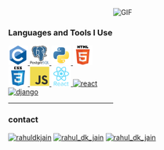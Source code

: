 
<img align="right" width="290px" height="220" alt="GIF" src="https://media.giphy.com/media/kcfiK948yUHSqoNzwi/giphy.gif" />
<br>
<h3 align="left">Languages and Tools I Use</h3>
<p align="left">
        <a href="https://github.com/mhtanmoy" target="_blank"> <img src="https://raw.githubusercontent.com/devicons/devicon/master/icons/c/c-original.svg" alt="react" width="40" height="40"/> </a>
        <a href="https://github.com/mhtanmoy" target="_blank"> <img src="https://raw.githubusercontent.com/devicons/devicon/master/icons/postgresql/postgresql-original-wordmark.svg" alt="postgresql" width="40" height="40"/> </a>
    <a href="https://github.com/mhtanmoy" target="_blank"> <img src="https://raw.githubusercontent.com/devicons/devicon/master/icons/python/python-original.svg" alt="python" width="40" height="40"/> </a>
    <a href="https://github.com/mhtanmoy" target="_blank"> <img src="https://raw.githubusercontent.com/devicons/devicon/master/icons/html5/html5-original-wordmark.svg" alt="html5" width="40" height="40"/> </a>
    <a href="https://github.com/mhtanmoy" target="_blank"> <img src="https://raw.githubusercontent.com/devicons/devicon/master/icons/css3/css3-original-wordmark.svg" alt="css3" width="40" height="40"/> </a>
    <a href="https://github.com/mhtanmoy" target="_blank"> <img src="https://raw.githubusercontent.com/devicons/devicon/master/icons/javascript/javascript-original.svg" alt="javascript" width="40" height="40"/> </a>
      <a href="https://github.com/mhtanmoy" target="_blank"> <img src="https://raw.githubusercontent.com/devicons/devicon/master/icons/react/react-original-wordmark.svg" alt="react" width="40" height="40"/> </a>
      <a href="https://github.com/mhtanmoy" target="_blank"> <img src="https://cdn.jsdelivr.net/npm/simple-icons@3.0.1/icons/next-dot-js.svg" alt="react" width="40" height="40"/> </a>
        <a href="https://github.com/mhtanmoy" target="_blank"> <img src="https://cdn.jsdelivr.net/npm/simple-icons@3.0.1/icons/django.svg" alt="django" width="40" height="40"/> </a>
      <hr>
    </p>
<h3 align="left">contact</h3>
<p align="left">
<a href="https://www.facebook.com/tanmoy.mht/" target="blank"><img align="center" src="https://cdn.jsdelivr.net/npm/simple-icons@3.0.1/icons/facebook.svg" alt="rahuldkjain" height="30" width="40" /></a>
<a href="https://www.instagram.com/mhtanmoy/" target="blank"><img align="center" src="https://cdn.jsdelivr.net/npm/simple-icons@3.0.1/icons/instagram.svg" alt="rahul_dk_jain" height="30" width="40" /></a>
<a href="https://www.linkedin.com/in/mahadi-hasan-tanmoy-71114520b/" target="blank"><img align="center" src="https://cdn.jsdelivr.net/npm/simple-icons@3.0.1/icons/linkedin.svg" alt="rahul_dk_jain" height="30" width="40" /></a>
</p>

